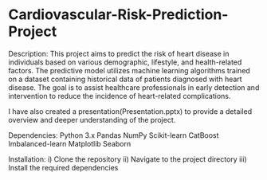 # Cardiovascular-Risk-Prediction-Project

Description:
This project aims to predict the risk of heart disease in individuals based on various demographic, lifestyle, and health-related factors. The predictive model utilizes machine learning algorithms trained on a dataset containing historical data of patients diagnosed with heart disease. The goal is to assist healthcare professionals in early detection and intervention to reduce the incidence of heart-related complications.

I have also created a presentation(Presentation.pptx) to provide a detailed overview and deeper understanding of the project.

Dependencies:
Python 3.x
Pandas
NumPy
Scikit-learn
CatBoost
Imbalanced-learn
Matplotlib
Seaborn

Installation:
i) Clone the repository
ii) Navigate to the project directory
iii) Install the required dependencies
